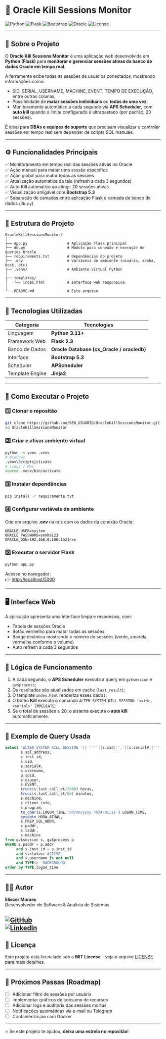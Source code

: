 
# 🧠 Oracle Kill Sessions Monitor

![Python](https://img.shields.io/badge/Python-3.11-blue?logo=python)
![Flask](https://img.shields.io/badge/Flask-2.3-black?logo=flask)
![Bootstrap](https://img.shields.io/badge/Bootstrap-5.3-purple?logo=bootstrap)
![Oracle](https://img.shields.io/badge/Oracle-Database-red?logo=oracle)
![License](https://img.shields.io/badge/License-MIT-green)

---

## 📘 Sobre o Projeto

O **Oracle Kill Sessions Monitor** é uma aplicação web desenvolvida em **Python (Flask)** para **monitorar e gerenciar sessões ativas do banco de dados Oracle em tempo real**.

A ferramenta exibe todas as sessões de usuários conectados, mostrando informações como:
- SID, SERIAL, USERNAME, MACHINE, EVENT, TEMPO DE EXECUÇÃO, entre outras colunas;
- Possibilidade de **matar sessões individuais** ou **todas de uma vez**;
- Monitoramento automático a cada segundo via **APS Scheduler**, com **auto kill** quando o limite configurado é ultrapastado (por padrão, 20 sessões).

É ideal para **DBAs e equipes de suporte** que precisam visualizar e controlar sessões em tempo real sem depender de scripts SQL manuais.

---

## ⚙️ Funcionalidades Principais

✅ Monitoramento em tempo real das sessões ativas no Oracle  
✅ Ação manual para matar uma sessão específica  
✅ Ação global para matar todas as sessões  
✅ Atualização automática da tela (refresh a cada 3 segundos)  
✅ Auto Kill automático ao atingir 20 sessões ativas  
✅ Visualização amigável com **Bootstrap 5.3**  
✅ Separação de camadas entre aplicação Flask e camada de banco de dados (`db.py`)

---

## 🧩 Estrutura do Projeto

```
OracleKillSessionsMonitor/
│
├── app.py                  # Aplicação Flask principal
├── db.py                   # Módulo para conexão e execução de queries Oracle
├── requirements.txt        # Dependências do projeto
├── .env                    # Variáveis de ambiente (usuário, senha, host, etc)
├── .venv/                  # Ambiente virtual Python
│
├── templates/
│   └── index.html          # Interface web responsiva
│
└── README.md               # Este arquivo
```

---

## 🧰 Tecnologias Utilizadas

| Categoria | Tecnologias |
|------------|--------------|
| Linguagem  | **Python 3.11+** |
| Framework Web | **Flask 2.3** |
| Banco de Dados | **Oracle Database (cx_Oracle / oracledb)** |
| Interface | **Bootstrap 5.3** |
| Scheduler | **APScheduler** |
| Template Engine | **Jinja2** |

---

## 🚀 Como Executar o Projeto

### 1️⃣ Clonar o repositão
```bash
git clone https://github.com/SEU_USUARIO/OracleKillSessionsMonitor.git
cd OracleKillSessionsMonitor
```

### 2️⃣ Criar e ativar ambiente virtual
```bash
python -m venv .venv
# Windows
.venv\Scriptsctivate
# Linux / Mac
source .venv/bin/activate
```

### 3️⃣ Instalar dependências
```bash
pip install -r requirements.txt
```

### 4️⃣ Configurar variáveis de ambiente
Crie um arquivo **.env** na raiz com os dados da conexão Oracle:
```env
ORACLE_USER=system
ORACLE_PASSWORD=senha123
ORACLE_DSN=192.168.0.100:1521/xe
```

### 5️⃣ Executar o servidor Flask
```bash
python app.py
```

Acesse no navegador:  
👉 [http://localhost/5000](http://localhost/5000)

---

## 🖥️ Interface Web

A aplicação apresenta uma interface limpa e responsiva, com:
- Tabela de sessões Oracle
- Botão vermelho para matar todas as sessões
- Badge dinâmica mostrando o número de sessões (verde, amarela, vermelha conforme o volume)
- Auto refresh a cada 3 segundos

---

## 🧠 Lógica de Funcionamento

1. A cada segundo, o **APS Scheduler** executa a query em `gv$session` e `gv$process`;
2. Os resultados são atualizados em cache (`last_result`);
3. O template `index.html` renderiza esses dados;
4. O botão **Kill** executa o comando `ALTER SYSTEM KILL SESSION '<sid>,<serial>' IMMEDIATE`;
5. Se o total de sessões ≥ 20, o sistema executa o **auto kill** automaticamente.

---

## 🧾 Exemplo de Query Usada

```sql
select 'ALTER SYSTEM KILL SESSION '|| ''''||s.sid||','||s.serial#||'''' ||' immediate;' AS KILL, 
       s.sql_address,
       s.inst_id,
       s.sid,
       s.serial#,
       s.username,
       p.spid,
       s.osuser,
       s.EVENT,
       trunc(s.last_call_et/3600) horas,
       trunc(s.last_call_et/60) minutos,
       s.machine,
       s.client_info,
       s.program,
       to_char(s.LOGON_TIME,'dd/mm/yyyy hh24:mi:ss') LOGON_TIME,
       sysdate HORA_ATUAL,
       s.PREV_SQL_ADDR,
       s.paddr,
       s.taddr,
       s.machine
from gv$session s, gv$process p
WHERE s.paddr = p.addr
     and s.inst_id = p.inst_id
     and s.status='ACTIVE'
     and s.username is not null
     and TYPE<> 'BACKGROUND'
order by TYPE,logon_time
```

---

## 🧑‍💻 Autor

**Eliezer Moraes**  
Desenvolvedor de Software & Analista de Sistemas  

[![GitHub](https://img.shields.io/badge/GitHub-EliezerMoraes-black?logo=github)](https://github.com/eliezermoraes)  
[![LinkedIn](https://img.shields.io/badge/LinkedIn-EliezerMoraes-blue?logo=linkedin)](https://www.linkedin.com/in/eliezermoraes)
---

## 📜 Licença

Este projeto está licenciado sob a **MIT License** – veja o arquivo [LICENSE](LICENSE) para mais detalhes.

---

## 🧩 Próximos Passas (Roadmap)

- [ ] Adicionar filtro de sessões por usuário  
- [ ] Implementar gráficos de consumo de recursos  
- [ ] Adicionar logs e auditoria das sessões mortas  
- [ ] Notificações automáticas via e-mail ou Telegram  
- [ ] Containerização com Docker  

---

⭐ Se este projeto te ajudou, **deixa uma estrela no repositão**!
